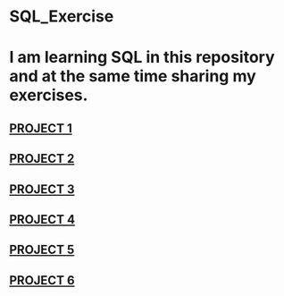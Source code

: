 # SQL_Exercise
# I am learning SQL in this repository and at the same time sharing my exercises.

## [PROJECT 1](https://github.com/yavuzhankursun/SQL_Exercise/blob/main/Project-1.md)
## [PROJECT 2](https://github.com/yavuzhankursun/SQL_Exercise/blob/main/Project-2.md)
## [PROJECT 3](https://github.com/yavuzhankursun/SQL_Exercise/blob/main/Project-3.md)
## [PROJECT 4](https://github.com/yavuzhankursun/SQL_Exercise/blob/main/Project-4.md)
## [PROJECT 5](https://github.com/yavuzhankursun/SQL_Exercise/blob/main/Project-5.md)
## [PROJECT 6](https://github.com/yavuzhankursun/SQL_Exercise/blob/main/Project-6.md)
